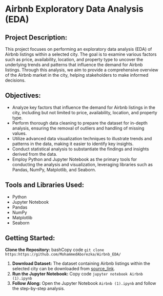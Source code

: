 
# Airbnb Exploratory Data Analysis (EDA)

## Project Description:

This project focuses on performing an exploratory data analysis (EDA) of Airbnb listings within a selected city. The goal is to examine various factors such as price, availability, location, and property type to uncover the underlying trends and patterns that influence the demand for Airbnb listings. Through this analysis, we aim to provide a comprehensive overview of the Airbnb market in the city, helping stakeholders to make informed decisions.

## Objectives:

-   Analyze key factors that influence the demand for Airbnb listings in the city, including but not limited to price, availability, location, and property type.
-   Perform thorough data cleaning to prepare the dataset for in-depth analysis, ensuring the removal of outliers and handling of missing values.
-   Utilize advanced data visualization techniques to illustrate trends and patterns in the data, making it easier to identify key insights.
-   Conduct statistical analysis to substantiate the findings and insights derived from the data.
-   Employ Python and Jupyter Notebook as the primary tools for conducting the analysis and visualization, leveraging libraries such as Pandas, NumPy, Matplotlib, and Seaborn.

## Tools and Libraries Used:

-   Python
-   Jupyter Notebook
-   Pandas
-   NumPy
-   Matplotlib
-   Seaborn

## Getting Started:
**Clone the Repository:**
bashCopy code
`git clone https:https://github.com/MohammedAborezka/Airbnb_EDA/`

1.  **Download Dataset:** The dataset containing Airbnb listings within the selected city can be downloaded from
     [source_link](http://data.insideairbnb.com/spain/catalonia/barcelona/2023-12-13/visualisations/listings.csv).
2.  **Run the Jupyter Notebook:**
    Copy code
    `jupyter notebook Airbnb (1).ipynb` 
4.  **Follow Along:** Open the Jupyter Notebook `Airbnb (1).ipynb` and follow the step-by-step analysis.
